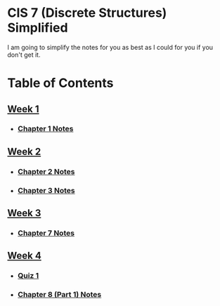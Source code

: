 # CIS 7 (Discrete Structures) Simplified
I am going to simplify the notes for you as best as I could for you if you don't get it.

# Table of Contents

## [Week 1](Week%201%20-%20Unit%201%20-%20Number%20Representations)
- ### [Chapter 1 Notes](Week%201%20-%20Unit%201%20-%20Number%20Representations/Chapter%201%20Notes.md)
## [Week 2](Week%202%20-%20Unit%202%20-%20Logic%20and%20Truth%20Table)
- ### [Chapter 2 Notes](Week%202%20-%20Unit%202%20-%20Logic%20and%20Truth%20Table/Chapter%202%20Notes.md)
- ### [Chapter 3 Notes](Week%202%20-%20Unit%202%20-%20Logic%20and%20Truth%20Table/Chapter%203%20Notes.md)

## [Week 3](Week%203%20-%20Unit%203%20-%20Sets)
- ### [Chapter 7 Notes](Week%203%20-%20Unit%203%20-%20Sets/Chapter%207%20Notes.md)

## [Week 4](Week%204%20-%20Unit%204%20-%20Counting)
- ### [Quiz 1](Week%204%20-%20Unit%204%20-%20Counting/Quiz%201.md)
- ### [Chapter 8 (Part 1) Notes](Week%204%20-%20Unit%204%20-%20Counting/Chapter%208%20(Part%201)%20Notes.md)